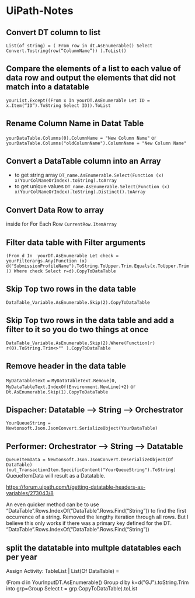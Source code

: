 # UiPath-Notes
## Convert DT column to list 
```List(of string) = ( From row in dt.AsEnumerable() Select Convert.Tostring(row(“ColumnName”)) ).ToList()```
## Compare the elements of a list to each value of data row and output the elements that did not match into a datatable
```yourList.Except((From x In yourDT.AsEnumerable Let ID = x.Item(“ID”).ToString Select ID)).ToList```
## Rename Column Name in Datat Table
```yourDataTable.Columns(0).ColumnName = "New Column Name"```
or
```yourDataTable.Columns("oldColumnName").ColumnName = "New Column Name"```
## Convert a DataTable column into an Array
* to get string array
```DT_name.AsEnumerable.Select(Function (x) x(YourColNameOrIndex).toString).toArray```
* to get unique values 
```DT_name.AsEnumerable.Select(Function (x) x(YourColNameOrIndex).toString).Distinct().toArray```
## Convert Data Row to array 
inside for For Each Row ```CurrentRow.ItemArray```

## Filter data table with Filter arguments 
```(From d In  yourDT.AsEnumerable Let check = yourFilterargs.Any(Function (x) d("SubmissionProfileName").ToString.ToUpper.Trim.Equals(x.ToUpper.Trim)) Where check Select r=d).CopyToDataTable```

## Skip Top two rows in the data table 
```DataTable_Variable.AsEnumerable.Skip(2).CopyToDataTable```

## Skip Top two rows in the data table and add a filter to it so you do two things at once
```DataTable_Variable.AsEnumerable.Skip(2).Where(Function(r) r(0).ToString.Trim<>"" ).CopyToDataTable```
## Remove header in the data table
```MyDataTableText``` = ```MyDataTableText.Remove(0, MyDataTableText.IndexOf(Environment.NewLine)+2)```
or 
```Dt.AsEnumerable.Skip(1).CopyToDataTable```
## Dispacher: Datatable —> String —> Orchestrator
```YourQueueString = Newtonsoft.Json.JsonConvert.SerializeObject(YourDataTable)```

## Performer: Orchestrator —> String —> Datatable
```QueueItemData = Newtonsoft.Json.JsonConvert.DeserializeObject(Of DataTable)(out_TransactionItem.SpecificContent("YourQueueString").ToString)```
QueueItemData will result as a Datatable.


https://forum.uipath.com/t/getting-datatable-headers-as-variables/273043/8


An even quicker method can be to use “DataTable”.Rows.IndexOf(“DataTable”.Rows.Find(“String”)) to find the first occurrence of a string. Removed the lengthy iteration through all rows. But I believe this only works if there was a primary key defined for the DT.
 “DataTable”.Rows.IndexOf(“DataTable”.Rows.Find(“String”))



## split the datatable into multple datatables each per year

Assign Activity:
TableList | List(Of DataTable) =

(From d in YourInputDT.AsEnumerable()
Group d by k=d("GJ").toString.Trim into grp=Group
Select t = grp.CopyToDataTable).toList
